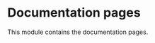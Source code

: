 <!-- doxy
\page refdoc Documentation pages
/doxy -->

# Documentation pages

This module contains the documentation pages.

<!-- doxy
* \subpage refdocCLion
* \subpage refdocCMakeInstructions
* \subpage refdocModernCMakeMigration
* \subpage refdocCodeOrganization
* \subpage refdocDebugging
* \subpage refdocDetectorSimulation
* \subpage refdocDoxygenInstructions
* \subpage refdocManPages
* \subpage refdocUpgrades
* \subpage refprodtestsfull-system-test
/doxy -->
